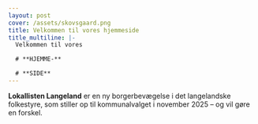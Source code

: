 ```yaml
---
layout: post
cover: /assets/skovsgaard.png
title: Velkommen til vores hjemmeside
title_multiline: |-
  Velkommen til vores

  # **HJEMME-**

  # **SIDE**
---
```

**Lokallisten Langeland** er en ny borgerbevægelse i det langelandske folkestyre, som stiller op til kommunalvalget i november 2025 – og vil gøre en forskel.
